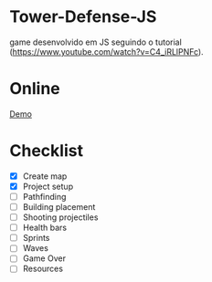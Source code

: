 # Tower-Defense-JS
game desenvolvido em JS seguindo o tutorial (https://www.youtube.com/watch?v=C4_iRLlPNFc).

# Online
[Demo](https://hovelacque.github.io/Tower-Defense-JS/)

# Checklist
- [X] Create map
- [X] Project setup
- [ ] Pathfinding
- [ ] Building placement
- [ ] Shooting  projectiles
- [ ] Health bars
- [ ] Sprints
- [ ] Waves
- [ ] Game Over
- [ ] Resources
